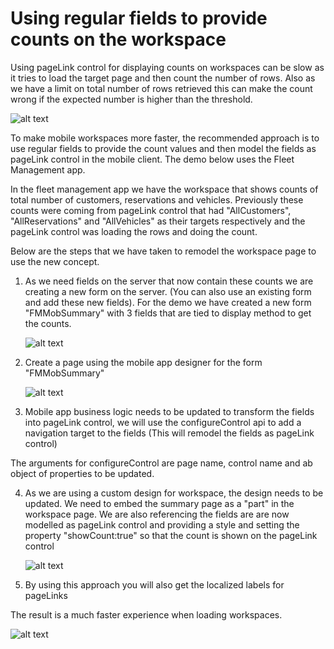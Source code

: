 # Using regular fields to provide counts on the workspace

Using pageLink control for displaying counts on workspaces can be slow as it tries to load the target page and then count the number of rows. Also as we have a limit on total number of rows retrieved this can make the count wrong if the expected number is higher than the threshold.

 ![alt text](../../media/optimizing-workspace/Tiles_Original.png "Workspace with tiles")


To make mobile workspaces more faster, the recommended approach is to use regular fields to provide the count values and then model the fields as pageLink control in the mobile client. The demo below uses the Fleet Management app.

In the fleet management app we have the workspace that shows counts of total number of customers, reservations and vehicles. Previously these counts were coming from pageLink control that had "AllCustomers", "AllReservations" and "AllVehicles" as their targets respectively and the pageLink control was loading the rows  and doing the count. 

Below are the steps that we have taken to remodel the workspace page to use the new concept.

1. As we need fields on the server that now contain these counts we are creating a new form on the server. 
(You can also use an existing form and add these new fields). 
For the demo we have created a new form "FMMobSummary" with 3 fields that are tied to display method to get the counts.

    ![alt text](../../media/optimizing-workspace/FMMobSummary.png "Workspace with tiles")
	

2. Create a page using the mobile app designer for the form "FMMobSummary"

	![alt text](../../media/optimizing-workspace/NewPageInDesigner.png "New page in designer")
	

3. Mobile app business logic needs to be updated to transform the fields into pageLink control, we will use the configureControl api to add a navigation target to the fields (This will remodel the fields as pageLink control)

The arguments for configureControl are page name, control name and ab object of properties to be updated.


	
4. As we are using a custom design for workspace, the design needs to be updated.
We need to embed the summary page as a "part" in the workspace page. We are also referencing the fields are are now modelled as pageLink control and providing a style and setting the property "showCount:true" so that the count is shown on the pageLink control

    ![alt text](../../media/optimizing-workspace/ChangesToBL.png "Changes to business logic")

	
5. By using this approach you will also get the localized labels for pageLinks

The result is a much faster experience when loading workspaces.

![alt text](../../media/optimizing-workspace/FinalWorkspaceWithTile.png "Final workspace with optimized tiles")
